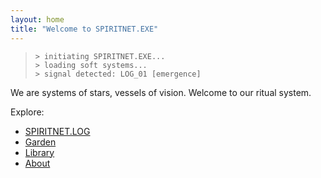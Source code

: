 ```yaml
---
layout: home
title: "Welcome to SPIRITNET.EXE"
---
```


> `> initiating SPIRITNET.EXE...`  
> `> loading soft systems...`  
> `> signal detected: LOG_01 [emergence]`

We are systems of stars, vessels of vision. Welcome to our ritual system.

Explore:
- [SPIRITNET.LOG](/spiritnet-log)
- [Garden](/garden)
- [Library](/library)
- [About](/about)
